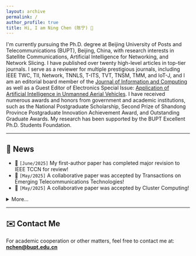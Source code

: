 ```yaml
---
layout: archive
permalink: /
author_profile: true
title: Hi, I am Ning Chen (陈宁) 🌟
---
```


I'm currently pursuing the Ph.D. degree at Beijing University of Posts and Telecommunications (BUPT), Beijing, China, with research interests in Satellite Communications, Artificial Intelligence for Networking, and Network Slicing. I have published over twenty high-level articles in top-tier journals. I serve as a reviewer for multiple prestigious journals, including IEEE TWC, TII, Network, TNNLS, T-ITS, TVT, TNSM, TMM, and IoT-J, and I am an editorial board member of the [Journal of Information and Computing](https://www.hkstmpress.com/journals/JIC/) as well as a Guest Editor of Electronics Special Issue: [Application of Artificial Intelligence in Unmanned Aerial Vehicles](https://www.mdpi.com/journal/electronics/special_issues/FW7A5WF45P). I have received numerous awards and honors from government and academic institutions, such as the National Postgraduate Scholarship, Second Prize of Shandong Province Postgraduate Innovation Achievement Award, and Outstanding Graduate Awards. My research has been supported by the BUPT Excellent Ph.D. Students Foundation.


---

## 📰 News

- 📅 `[June/2025]` My first-author paper has completed major revision to IEEE TCCN for review!
- 📅 `[May/2025]` A collaborative paper was accepted by Transactions on Emerging Telecommunications Technologies!
- 📅 `[May/2025]` A collaborative paper was accepted by Cluster Computing!

<details>
<summary>More...</summary>
<div markdown="1">
  
- 📅 `[April/2025]` My first-author paper has completed major revision and resubmitted to IEEE TWC for review!
- 📅 `[April/2025]` My first-author paper was submitted to IEEE TWC for review!
- 📅 `[March/2025]` Guest Editor of Electronics Special Issue "[**Application of AI in UAVs**](https://www.mdpi.com/journal/electronics/special_issues/FW7A5WF45P)"
- 📅 `[March/2025]` My first-author paper received a major revision decision from IEEE TWC!
- 📅 `[January/2025]` A collaborative paper was accepted by Sensors!
- 📅 `[December/2024]` My first-author paper was submitted to IEEE TCCN for review!
- 📅 `[December/2024]` My paper was accepted by IEEE IoT-J!
- 📅 `[November/2024]` A collaborative paper was submitted to IEEE TNSE!
- 📅 `[September/2024]` A collaborative paper was accepted by IEEE TNSM!
- 📅 `[September/2024]` My first-author paper was submitted to IEEE TWC for review!
- 📅 `[August/2024]` A collaborative paper was accepted by Automated Software Engineering!
- 📅 `[July/2024]` My paper was accepted by IEEE COMST!
- 📅 `[June/2024]` A collaborative paper was accepted by China Communications!
- 📅 `[May/2024]` I received funding for BUPT Excellent Ph.D. Students Foundation!
- 📅 `[January/2024]` My paper was accepted by IEEE Network!
- 📅 `[January/2024]` My paper was accepted by IEEE TII!
</div>
</details>

---

## ✉️ Contact Me

For academic cooperation or other matters, feel free to contact me at: <a href="mailto:nchen@bupt.edu.cn"><font color="red"><b>nchen@bupt.edu.cn</b></font></a>
